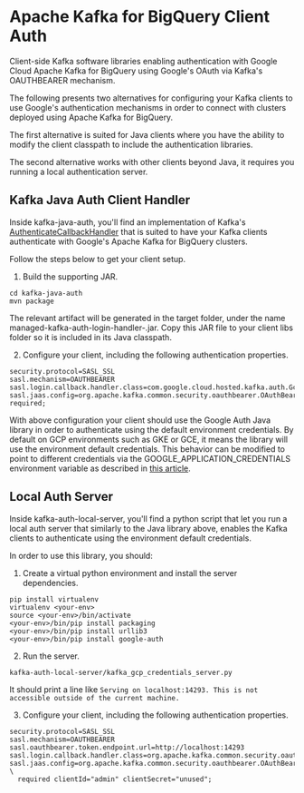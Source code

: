 # Apache Kafka for BigQuery Client Auth

Client-side Kafka software libraries enabling authentication with Google Cloud Apache Kafka for BigQuery using Google's OAuth via Kafka's OAUTHBEARER mechanism.

The following presents two alternatives for configuring your Kafka clients to use Google's authentication mechanisms in order to connect with clusters deployed using Apache Kafka for BigQuery.

The first alternative is suited for Java clients where you have the ability to modify the client classpath to include the authentication libraries.

The second alternative works with other clients beyond Java, it requires you running a local authentication server.

## Kafka Java Auth Client Handler

Inside kafka-java-auth, you'll find an implementation of Kafka's [AuthenticateCallbackHandler](https://kafka.apache.org/20/javadoc/org/apache/kafka/common/security/auth/AuthenticateCallbackHandler.html) that is suited to have your Kafka clients authenticate with Google's Apache Kafka for BigQuery clusters.

Follow the steps below to get your client setup.

1. Build the supporting JAR.
```
cd kafka-java-auth
mvn package
```

The relevant artifact will be generated in the target folder, under the name managed-kafka-auth-login-handler-<version>.jar. Copy this JAR file to your client libs folder so it is included in its Java classpath.

2. Configure your client, including the following authentication properties.
```
security.protocol=SASL_SSL
sasl.mechanism=OAUTHBEARER
sasl.login.callback.handler.class=com.google.cloud.hosted.kafka.auth.GcpLoginCallbackHandler
sasl.jaas.config=org.apache.kafka.common.security.oauthbearer.OAuthBearerLoginModule required;
```

With above configuration your client should use the Google Auth Java library in order to authenticate using the default environment credentials. By default on GCP environments such as GKE or GCE, it means the library will use the environment default credentials. This behavior can be modified to point to different credentials via the GOOGLE_APPLICATION_CREDENTIALS environment variable as described in [this article](https://github.com/googleapis/google-auth-library-java?tab=readme-ov-file#getting-application-default-credentials).

## Local Auth Server

Inside kafka-auth-local-server, you'll find a python script that let you run a local auth server that similarly to the Java library above, enables the Kafka clients to authenticate using the environment default credentials.

In order to use this library, you should:

1. Create a virtual python environment and install the server dependencies.
```
pip install virtualenv
virtualenv <your-env>
source <your-env>/bin/activate
<your-env>/bin/pip install packaging
<your-env>/bin/pip install urllib3
<your-env>/bin/pip install google-auth
```

2. Run the server.
```
kafka-auth-local-server/kafka_gcp_credentials_server.py
```
It should print a line like `Serving on localhost:14293. This is not accessible outside of the current machine.`

3. Configure your client, including the following authentication properties.
```
security.protocol=SASL_SSL
sasl.mechanism=OAUTHBEARER
sasl.oauthbearer.token.endpoint.url=http://localhost:14293
sasl.login.callback.handler.class=org.apache.kafka.common.security.oauthbearer.secured.OAuthBearerLoginCallbackHandler
sasl.jaas.config=org.apache.kafka.common.security.oauthbearer.OAuthBearerLoginModule \
  required clientId="admin" clientSecret="unused";
```





